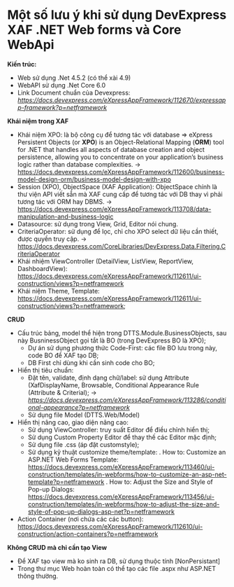 # Một số lưu ý khi sử dụng DevExpress XAF .NET Web forms và Core WebApi

**Kiến trúc:**
- Web sử dụng .Net 4.5.2 (có thể xài 4.9)
- WebAPI sử dụng .Net Core 6.0
- Link Document chuẩn của Devexpress: _https://docs.devexpress.com/eXpressAppFramework/112670/expressapp-framework?p=netframework_

**Khái niệm trong XAF**
- Khái niệm XPO: là bộ công cụ để tương tác với database => eXpress Persistent Objects (or **XPO**) is an Object-Relational Mapping (**ORM**) tool for .NET that handles all aspects of database creation and object persistence, allowing you to concentrate on your application’s business logic rather than database complexities.
  -> https://docs.devexpress.com/eXpressAppFramework/112600/business-model-design-orm/business-model-design-with-xpo
- Session (XPO), ObjectSpace (XAF Application): ObjectSpace chính là thư viện API viết sẵn mà XAF cung cấp để tương tác với DB thay vì phải tương tác với ORM hay DBMS.
  -> https://docs.devexpress.com/eXpressAppFramework/113708/data-manipulation-and-business-logic
- Datasource: sử dụng trong View, Grid, Editor nói chung.
- CriteriaOperator: sử dụng để lọc, chỉ cho XPO select dữ liệu cần thiết, được quyền truy cập.
  -> https://docs.devexpress.com/CoreLibraries/DevExpress.Data.Filtering.CriteriaOperator
- Khái nhiệm ViewController (DetailView, ListView, ReportView, DashboardView): https://docs.devexpress.com/eXpressAppFramework/112611/ui-construction/views?p=netframework
- Khái niệm Theme, Template: https://docs.devexpress.com/eXpressAppFramework/112611/ui-construction/views?p=netframework;

**CRUD**
- Cấu trúc bảng, model thể hiện trong DTTS.Module.BusinessObjects, sau này BusninessObject gọi tắt là BO (trong DevExpress BO là XPO);
  + Dự án sử dụng phương thức Code-First: các file BO lưu trong này, code BO để XAF tạo DB;
  + DB First chỉ dùng khi cần sinh code cho BO;
- Hiển thị tiêu chuẩn:
  + Đặt tên, validate, định dạng chữ/label: sử dụng Attribute (XafDisplayName, Browsable, Conditional Appearance Rule (Attribute & Criterial);
    -> _https://docs.devexpress.com/eXpressAppFramework/113286/conditional-appearance?p=netframework_
  + Sử dụng file Model (DTTS.Web/Model)
- Hiển thị nâng cao, giao diện nâng cao:
  + Sử dụng ViewController: truy suất Editor để điều chỉnh hiển thị;
  + Sử dụng Custom Property Editor để thay thế các Editor mặc định;
  + Sử dụng file .css (áp đặt customstyle);
  + Sử dụng kỹ thuật customize theme/template:
    . How to: Customize an ASP.NET Web Forms Template: https://docs.devexpress.com/eXpressAppFramework/113460/ui-construction/templates/in-webforms/how-to-customize-an-asp-net-template?p=netframework
    . How to: Adjust the Size and Style of Pop-up Dialogs: https://docs.devexpress.com/eXpressAppFramework/113456/ui-construction/templates/in-webforms/how-to-adjust-the-size-and-style-of-pop-up-dialogs-asp-net?p=netframework
- Action Container (nơi chứa các các button): https://docs.devexpress.com/eXpressAppFramework/112610/ui-construction/action-containers?p=netframework

**Không CRUD mà chỉ cần tạo View**
- Để XAF tạo view mà ko sinh ra DB, sử dụng thuộc tính [NonPersistant]
- Trong thư mục Web hoàn toàn có thể tạo các file .aspx như ASP.NET thông thường.

